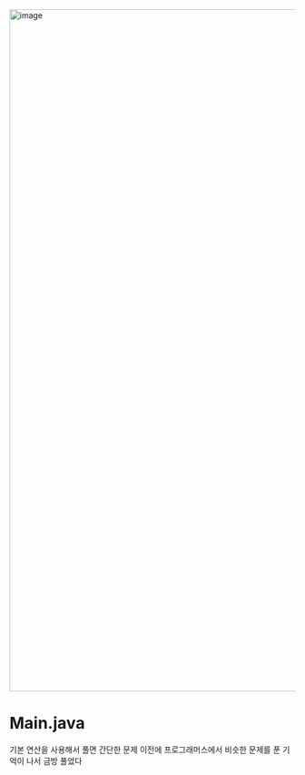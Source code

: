 <img width="1201" alt="image" src="https://user-images.githubusercontent.com/48542327/91416982-1645e900-e88b-11ea-99a6-00d171d97f91.png">

# Main.java
기본 연산을 사용해서 풀면 간단한 문제
이전에 프로그래머스에서 비슷한 문제를 푼 기억이 나서 금방 풀었다

